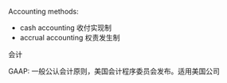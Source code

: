 Accounting methods:
 - cash accounting 收付实现制
 - accrual accounting 权责发生制

会计

GAAP: 一般公认会计原则，美国会计程序委员会发布。适用美国公司
